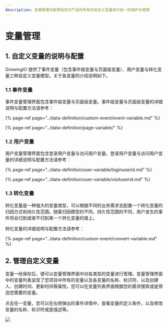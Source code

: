 ```yaml
---
description: 变量管理功能帮助您对产品内所有的自定义变量进行统一的维护与管理
---
```


# 变量管理

## **1. 自定义变量的说明与配置**

GrowingIO 提供了事件变量（包含事件级变量与页面级变量）、用户变量与转化变量三种自定义变量模型。关于各变量的介绍说明如下。

### 1.1 事件变量

事件变量管理界面包含事件级变量与页面级变量。事件级变量与页面级变量的详细说明与配置方法请参考：

{% page-ref page="../data-definition/custom-event/event-variable.md" %}

{% page-ref page="../data-definition/page-variable/" %}

### 1.2 用户变量

用户变量管理界面包含登录用户变量与访问用户变量。登录用户变量与访问用户变量的详细说明与配置方法请参考：

{% page-ref page="../data-definition/user-variable/loginuserid.md" %}

{% page-ref page="../data-definition/user-variable/visituserid.md" %}

###  1.3 转化变量

转化变量是一种强大的变量类型，可以根据不同的业务需求去配置一个转化变量的归因方式和持久性范围。随着归因模型的不同，持久性范围的不同，用户发生的事件将会归到或者不归到某一个转化变量的值上。

转化变量的详细说明与配置方法请参考：

{% page-ref page="../data-definition/custom-event/convert-variable.md" %}

## **2. 管理自定义变量**

变量一经保存后，便可以变量管理界面中对各类型的变量进行管理。变量管理界面中的变量列表呈现了您项目中所有的变量以及各变量的名称、标识符，以及创建人、创建时间、更新时间等属性。您可以在变量列表界面根据您的需求搜索或是筛选您需要的变量。

点击任一变量，您可以在右侧弹出的事件详情中，查看变量的定义条件，以及修改变量的名称、标识符或是描述等。

![](https://lh4.googleusercontent.com/dovEVvyrM_yp-9C-zGrGkZafM-awNmdWj_e6t8MxwkNmAAzAyacmBO1epXvozWRBW8aFtcO6XIFX1N5r1D2ygSjR7ItwAhM6337_CcH0jjJ6FiP-QatIB-6VTt2QopsjzCcjz3fj)

